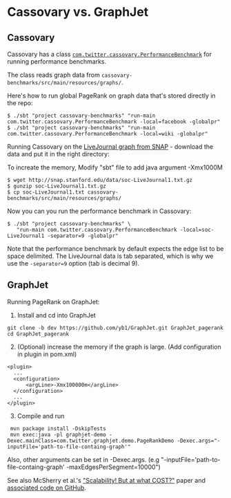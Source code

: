 # Cassovary vs. GraphJet

## Cassovary

Cassovary has a class [`com.twitter.cassovary.PerformanceBenchmark`](https://github.com/twitter/cassovary/blob/master/cassovary-benchmarks/src/main/scala/com/twitter/cassovary/PerformanceBenchmark.scala) for running performance benchmarks.

The class reads graph data from `cassovary-benchmarks/src/main/resources/graphs/`.

Here's how to run global PageRank on graph data that's stored directly in the repo:

```
$ ./sbt "project cassovary-benchmarks" "run-main com.twitter.cassovary.PerformanceBenchmark -local=facebook -globalpr"
$ ./sbt "project cassovary-benchmarks" "run-main com.twitter.cassovary.PerformanceBenchmark -local=wiki -globalpr"
```

Running Cassovary on the [LiveJournal graph from SNAP](https://snap.stanford.edu/data/soc-LiveJournal1.html) - download the data and put it in the right directory:

To increate the memory,
Modify "sbt" file to add java argument -Xmx1000M

```
$ wget http://snap.stanford.edu/data/soc-LiveJournal1.txt.gz
$ gunzip soc-LiveJournal1.txt.gz
$ cp soc-LiveJournal1.txt cassovary-benchmarks/src/main/resources/graphs/
```

Now you can you run the performance benchmark in Cassovary:

```
$ ./sbt "project cassovary-benchmarks" \
   "run-main com.twitter.cassovary.PerformanceBenchmark -local=soc-LiveJournal1 -separator=9 -globalpr"
```

Note that the performance benchmark by default expects the edge list
to be space delimited. The LiveJournal data is tab separated, which is
why we use the `-separator=9` option (tab is decimal 9).

## GraphJet

Running PageRank on GraphJet:
1. Install and cd into GraphJet
```
git clone -b dev https://github.com/yb1/GraphJet.git GraphJet_pagerank
cd GraphJet_pagerank
```
2. (Optional) increase the memory if the graph is large. (Add configuration in plugin in pom.xml)
```
<plugin>
  ...
  <configuration>
      <argLine>-Xmx100000m</argLine>
  </configuration>
  ...
</plugin>
```
3. Compile and run
```
 mvn package install -DskipTests
 mvn exec:java -pl graphjet-demo -Dexec.mainClass=com.twitter.graphjet.demo.PageRankDemo -Dexec.args="-inputFile='path-to-file-containg-graph'"
```
Also, other arguments can be set in -Dexec.args. (e.g "-inputFile='path-to-file-containg-graph' -maxEdgesPerSegment=10000")

See also McSherry et al.'s ["Scalability! But at what COST?"](https://www.usenix.org/conference/hotos15/workshop-program/presentation/mcsherry) paper and [associated code on GitHub](https://github.com/frankmcsherry/COST).

